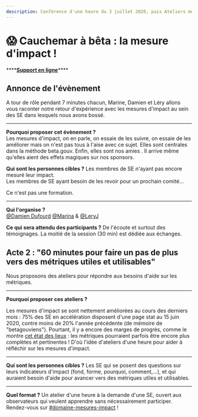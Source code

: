 ```yaml
---
description: Conférence d'une heure du 3 juillet 2020, puis Ateliers métriques à la demande
---
```


# 😱 Cauchemar à bêta : la mesure d'impact !

\*\*\*\*[**Support en ligne**](https://docs.google.com/presentation/d/1KXQAuBhHCk9QpLXYMLtLsSaFka4Q2gXgRFnb1UmoPgo/edit?usp=sharing)\*\*\*\*

## Annonce de l'évènement

A tour de rôle pendant 7 minutes chacun, Marine, Damien et Léry allons vous raconter notre retour d'expérience avec les mesures d'impact au sein des SE dans lesquels nous avons bossé.  
****  
**Pourquoi proposer cet évènement ?**  
Les mesures d'impact, on en parle, on essaie de les suivre, on essaie de les améliorer mais on n'est pas tous à l'aise avec ce sujet. Elles sont centrales dans la méthode beta.gouv. Enfin, elles sont nos amies . Il arrive même qu'elles aient des effets magiques sur nos sponsors.  
  
**Qui sont les personnes cibles ?** Les membres de SE n'ayant pas encore mesuré leur impact.  
Les membres de SE ayant besoin de les revoir pour un prochain comité...  
  
Ce n'est pas une formation.  
****  
**Qui l'organise ?**  
[@Damien Dufourd](https://www.google.com/url?q=https://startups-detat.slack.com/team/UCNK7RHND&sa=D&source=calendar&usd=2&usg=AOvVaw3ZrZKL2DRLUJdn3m58QESd) [@Marina](https://www.google.com/url?q=https://startups-detat.slack.com/team/U010BFX34SY&sa=D&source=calendar&usd=2&usg=AOvVaw0CBPMK0JzCRcNIPmwwA4BF) & [@LeryJ](https://www.google.com/url?q=https://startups-detat.slack.com/team/UCW382H9P&sa=D&source=calendar&usd=2&usg=AOvVaw1DtdqI2KG9aYGzGUxz7PMG)

 **Ce qui sera attendu des participants ?** De l'écoute et surtout des témoignages. La moitié de la session \(30 min\) est dédiée aux échanges.


## Acte 2 : "60 minutes pour faire un pas de plus vers des métriques utiles et utilisables"
Nous proposons des ateliers pour répondre aux besoins d'aide sur les métriques. 
****
**Pourquoi proposer ces ateliers ?**

Les mesures d'impact se sont nettement améliorées au cours des derniers mois : 75% des SE en accélération disposent d'une page stat au 15 juin 2020, contre moins de 20% l'année précédente (de mémoire de "betagouviens"). Pourtant, il y a encore des marges de progrès, comme le montre [cet état des lieux](https://app.powerbi.com/view?r=eyJrIjoiYzJjNjEzMWQtOWZkOS00NTVmLWI5NmQtZGIyNDdjNTY3NzBhIiwidCI6IjY5ZDRkMjQ2LWZkMjMtNDAxYi05NzQ1LWZmNWVjYjVhNzY1ZCIsImMiOjh9) : les métriques pourraient parfois être encore plus complètes et pertinentes ! D'où l'idée d'ateliers d'une heure pour aider à réfléchir sur les mesures d'impact. 
****
**Qui sont les personnes cibles ?**
Les SE qui se posent des questions sur leurs indicateurs d'impact (fond, forme, pourquoi, comment,...), et qui auraient besoin d'aide pour avancer vers des métriques utiles et utilisables. 
****
**Quel format ?**
Un atelier d'une heure à la demande d'une SE, ouvert aux observateurs qui veulent apprendre sans nécessairement participer. Rendez-vous sur [#domaine-mesures-impact]( https://startups-detat.slack.com/archives/C0164D4LSJE) !

